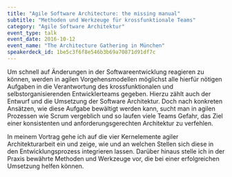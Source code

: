 ```yaml
---
title: "Agile Software Architecture: the missing manual"
subtitle: "Methoden und Werkzeuge für krossfunktionale Teams"
category: "Agile Software Architektur"
event_type: talk
event_date: 2016-10-12
event_name: "The Architecture Gathering in München"
speakerdeck_id: 1be5c3f6f8e546b3b69a70871d91df7c
---
```


Um schnell auf Änderungen in der Softwareentwicklung reagieren zu können, werden in agilen Vorgehensmodellen möglichst alle hierfür nötigen Aufgaben in die Verantwortung des krossfunktionalen und selbstorganisierenden Entwicklerteams gegeben. Hierzu zählt auch der Entwurf und die Umsetzung der Software Architektur. Doch nach konkreten Ansätzen, wie diese Aufgabe bewältigt werden kann, sucht man in agilen Prozessen wie Scrum vergeblich und so laufen viele Teams Gefahr, das Ziel einer konsistenten und anforderungsgerechten Architektur zu verfehlen.

In meinem Vortrag gehe ich auf die vier Kernelemente agiler Architekturarbeit ein und zeige, wie und an welchen Stellen sich diese in den Entwicklungsprozess integrieren lassen. Darüber hinaus stelle ich in der Praxis bewährte Methoden und Werkzeuge vor, die bei einer erfolgreichen Umsetzung helfen können.
